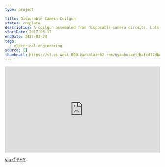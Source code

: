 ```yaml
---
type: project

title: Disposable Camera Coilgun
status: complete
description: A coilgun assembled from disposable camera circuits. Lots of them.
startDate: 2017-03-17
endDate: 2017-03-24
tags:
  - electrical-engineering
source: []
thumbnail: https://s3.us-west-000.backblazeb2.com/nyaabucket/bafcd17dbe8b87786184ffd55fb08ee632e53aceeb06a0eda5fd386eb875d340/thumbnail.jpeg
---
```


<div style="width:100%;height:0;padding-bottom:56%;position:relative;"><iframe src="https://giphy.com/embed/fYZFNtx9eY3eef66Kj" width="100%" height="100%" style="position:absolute" frameBorder="0" class="giphy-embed" allowFullScreen></iframe></div><p><a href="https://giphy.com/gifs/fYZFNtx9eY3eef66Kj">via GIPHY</a></p>
